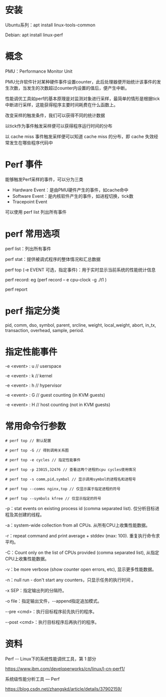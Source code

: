# 安装

Ubuntu系列：apt install linux-tools-common

Debian: apt install linux-perf

# 概念

PMU：Performance Monitor Unit

PMU允许软件针对某种硬件事件设置counter，此后处理器便开始统计该事件的发生次数，当发生的次数超过counter内设置的值后，便产生中断。

性能调优工具如perf的基本原理是对监测对象进行采样，最简单的情形是根据tick中断进行采样，这能获得程序主要时间耗费在什么函数上。

改变采样的触发条件，我们可以获得不同的统计数据

以tick作为事件触发采样便可以获得程序运行时间的分布

以 cache miss 事件触发采样便可以知道 cache miss 的分布，即 cache 失效经常发生在哪些程序代码中

# Perf 事件

能够触发Perf采样的事件，可以分为三类

*   Hardware Event：是由PMU硬件产生的事件，如cache命中
*   Software Event：是内核软件产生的事件，如进程切换，tick数
*   Tracepoint Event

可以使用 perf list 列出所有事件

# perf 常用选项

perf list：列出所有事件

perf stat：提供被调式程序的整体情况和汇总数据

perf top (-e EVENT 可选，指定事件)：用于实时显示当前系统的性能统计信息

perf record: eg (perf record – e cpu-clock -g ./t1 )

perf report

# perf 指定分类

pid, comm, dso, symbol, parent, srcline, weight, local\_weight, abort, in\_tx, transaction, overhead, sample, period.

# 指定性能事件

\-e &lt;event&gt; : u // userspace

\-e &lt;event&gt; : k // kernel

\-e &lt;event&gt; : h // hypervisor

\-e &lt;event&gt; : G // guest counting (in KVM guests)

\-e &lt;event&gt; : H // host counting (not in KVM guests)

# 常用命令行参数

    # perf top // 默认配置
    
    # perf top -G // 得到调用关系图
    
    # perf top -e cycles // 指定性能事件
    
    # perf top -p 23015,32476 // 查看这两个进程的cpu cycles使用情况
    
    # perf top -s comm,pid,symbol // 显示调用symbol的进程名和进程号
    
    # perf top --comms nginx,top // 仅显示属于指定进程的符号
    
    # perf top --symbols kfree // 仅显示指定的符号

\-p：stat events on existing process id (comma separated list). 仅分析目标进程及其创建的线程。

\-a：system-wide collection from all CPUs. 从所有CPU上收集性能数据。

\-r：repeat command and print average + stddev (max: 100). 重复执行命令求平均。

\-C：Count only on the list of CPUs provided (comma separated list), 从指定CPU上收集性能数据。

\-v：be more verbose (show counter open errors, etc), 显示更多性能数据。

\-n：null run - don't start any counters，只显示任务的执行时间 。

\-x SEP：指定输出列的分隔符。

\-o file：指定输出文件，--append指定追加模式。

\--pre &lt;cmd&gt;：执行目标程序前先执行的程序。

\--post &lt;cmd&gt;：执行目标程序后再执行的程序。

# 资料

Perf -- Linux下的系统性能调优工具，第 1 部分

<https://www.ibm.com/developerworks/cn/linux/l-cn-perf1/>

系统级性能分析工具 — Perf

<https://blog.csdn.net/zhangskd/article/details/37902159/>
